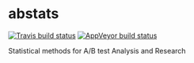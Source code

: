 
<!-- README.md is generated from README.Rmd. Please edit that file -->
abstats
=======

<!-- badges: start -->
[![Travis build status](https://travis-ci.org/okiyuki99/abstats.svg?branch=master)](https://travis-ci.org/okiyuki99/abstats) [![AppVeyor build status](https://ci.appveyor.com/api/projects/status/github/okiyuki99/abstats?branch=master&svg=true)](https://ci.appveyor.com/project/okiyuki99/abstats) <!-- badges: end -->

Statistical methods for A/B test Analysis and Research
